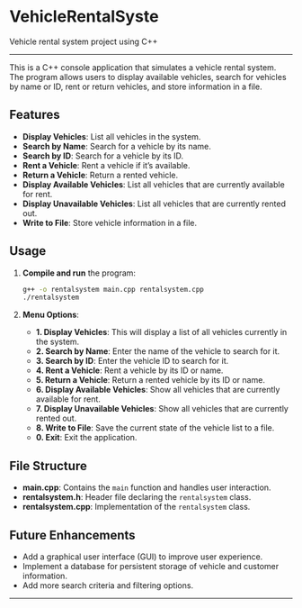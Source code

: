 # VehicleRentalSyste
Vehicle rental system project using C++

---
This is a C++ console application that simulates a vehicle rental system. The program allows users to display available vehicles, search for vehicles by name or ID, rent or return vehicles, and store information in a file.

## Features

- **Display Vehicles**: List all vehicles in the system.
- **Search by Name**: Search for a vehicle by its name.
- **Search by ID**: Search for a vehicle by its ID.
- **Rent a Vehicle**: Rent a vehicle if it’s available.
- **Return a Vehicle**: Return a rented vehicle.
- **Display Available Vehicles**: List all vehicles that are currently available for rent.
- **Display Unavailable Vehicles**: List all vehicles that are currently rented out.
- **Write to File**: Store vehicle information in a file.

## Usage

1. **Compile and run** the program:

   ```bash
   g++ -o rentalsystem main.cpp rentalsystem.cpp
   ./rentalsystem
   ```

2. **Menu Options**:
    - **1. Display Vehicles**: This will display a list of all vehicles currently in the system.
    - **2. Search by Name**: Enter the name of the vehicle to search for it.
    - **3. Search by ID**: Enter the vehicle ID to search for it.
    - **4. Rent a Vehicle**: Rent a vehicle by its ID or name.
    - **5. Return a Vehicle**: Return a rented vehicle by its ID or name.
    - **6. Display Available Vehicles**: Show all vehicles that are currently available for rent.
    - **7. Display Unavailable Vehicles**: Show all vehicles that are currently rented out.
    - **8. Write to File**: Save the current state of the vehicle list to a file.
    - **0. Exit**: Exit the application.

## File Structure

- **main.cpp**: Contains the `main` function and handles user interaction.
- **rentalsystem.h**: Header file declaring the `rentalsystem` class.
- **rentalsystem.cpp**: Implementation of the `rentalsystem` class.

## Future Enhancements

- Add a graphical user interface (GUI) to improve user experience.
- Implement a database for persistent storage of vehicle and customer information.
- Add more search criteria and filtering options.

---
